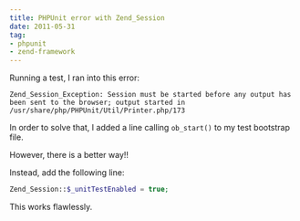 ```yaml
---
title: PHPUnit error with Zend_Session
date: 2011-05-31
tag:
- phpunit
- zend-framework
---
```

Running a test, I ran into this error:

<!--more-->

    Zend_Session_Exception: Session must be started before any output has been sent to the browser; output started in /usr/share/php/PHPUnit/Util/Printer.php/173

In order to solve that, I added a line calling `ob_start()` to my test bootstrap file.  

However, there is a better way!!  

Instead, add the following line:
    
```php
Zend_Session::$_unitTestEnabled = true;
```

This works flawlessly.
